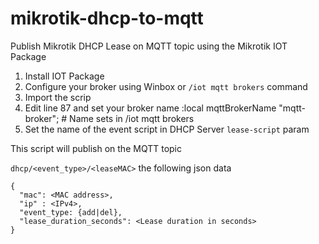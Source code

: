 # mikrotik-dhcp-to-mqtt
Publish Mikrotik DHCP Lease on MQTT topic using the Mikrotik IOT Package

1. Install IOT Package
2. Configure your broker using Winbox or `/iot mqtt brokers` command
3. Import the scrip
4. Edit line 87 and set your broker name 
   :local mqttBrokerName "mqtt-broker"; # Name sets in /iot mqtt brokers
5. Set the name of the event script in DHCP Server `lease-script` param


This script will publish on the MQTT topic 

`dhcp/<event_type>/<leaseMAC>` the following json data
```
{
  "mac": <MAC address>,
  "ip" : <IPv4>,
  "event_type: {add|del},
  "lease_duration_seconds": <Lease duration in seconds>
}
```
